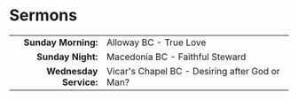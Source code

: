 # Sermons

| | |
| --:|:-- |
| **Sunday Morning:** |	Alloway BC - True Love
| **Sunday Night:**   | Macedonia BC - Faithful Steward
| **Wednesday Service:** | Vicar's Chapel BC - Desiring after God or Man?
